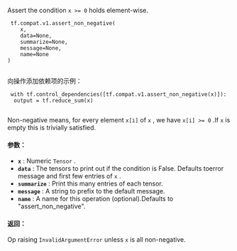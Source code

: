 Assert the condition  `x >= 0`  holds element-wise.

```
 tf.compat.v1.assert_non_negative(
    x,
    data=None,
    summarize=None,
    message=None,
    name=None
)
 
```

向操作添加依赖项的示例：

```
 with tf.control_dependencies([tf.compat.v1.assert_non_negative(x)]):
  output = tf.reduce_sum(x)
 
```

Non-negative means, for every element  `x[i]`  of  `x` , we have  `x[i] >= 0` .If  `x`  is empty this is trivially satisfied.

#### 参数：
- **`x`** :  Numeric  `Tensor` .
- **`data`** :  The tensors to print out if the condition is False.  Defaults toerror message and first few entries of  `x` .
- **`summarize`** : Print this many entries of each tensor.
- **`message`** : A string to prefix to the default message.
- **`name`** : A name for this operation (optional).Defaults to "assert_non_negative".


#### 返回：
Op raising  `InvalidArgumentError`  unless  `x`  is all non-negative.

